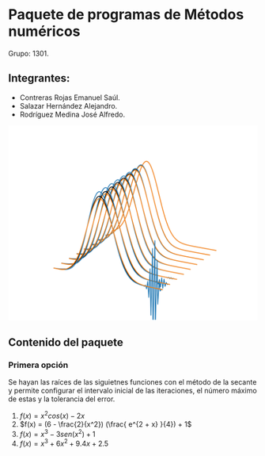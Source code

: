 # Paquete de programas de Métodos numéricos

Grupo: 1301.

## Integrantes:

- Contreras Rojas Emanuel Saúl.
- Salazar Hernández Alejandro.
- Rodríguez Medina José Alfredo.

![Portada](Portada.png)

## Contenido del paquete

### Primera opción

Se hayan las raíces de las siguietnes funciones con el método de la secante y permite configurar el intervalo inicial de las iteraciones, el número máximo de estas y la tolerancia del error.

1. $f(x) = x^2 cos(x) - 2x$
2. $f(x) = (6 - \frac{2}{x^2}) (\frac{ e^{2 + x} }{4}) + 1$
3. $f(x) = x^3 - 3 sen( x^2 ) + 1$
4. $f(x) = x^3 + 6x^2 + 9.4x +2.5$
